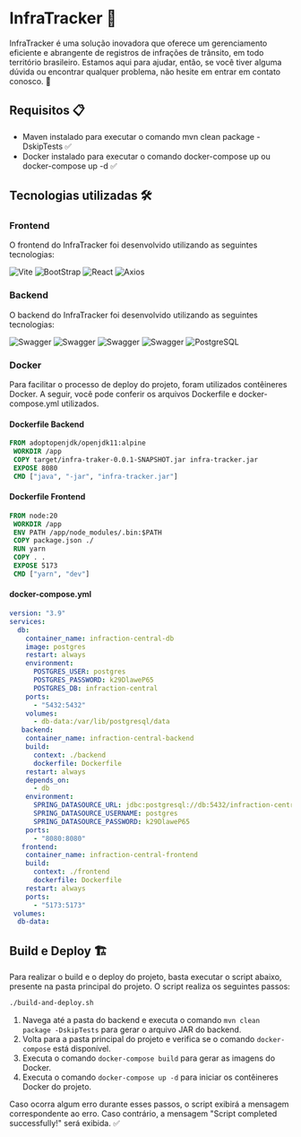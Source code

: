 # InfraTracker :traffic_light:

 InfraTracker é uma solução inovadora que oferece um gerenciamento eficiente e abrangente de registros de infrações de trânsito, em todo território brasileiro. Estamos aqui para ajudar, então, se você tiver alguma dúvida ou encontrar qualquer problema, não hesite em entrar em contato conosco. :wave:

## Requisitos 📋

- Maven instalado para executar o comando mvn clean package -DskipTests ✅
- Docker instalado para executar o comando docker-compose up ou docker-compose up -d ✅

## Tecnologias utilizadas 🛠️

### Frontend

 O frontend do InfraTracker foi desenvolvido utilizando as seguintes tecnologias:

<img src="https://img.shields.io/badge/-Vite-000?&logo=Vite" alt="Vite" />
<img src="https://img.shields.io/badge/-BootStrap-000?&logo=BootStrap" alt="BootStrap" />
<img src="https://img.shields.io/badge/-React-000?&logo=React" alt="React" />
<img src="https://img.shields.io/badge/-Axios-000?&logo=Axios" alt="Axios" />

### Backend

 O backend do InfraTracker foi desenvolvido utilizando as seguintes tecnologias:

<img src="https://img.shields.io/badge/-Java-000?&logo=Java8" alt="Swagger" />
<img src="https://img.shields.io/badge/-SpringBoot-000?&logo=SpringBoot" alt="Swagger" />
<img src="https://img.shields.io/badge/-Flyway-000?&logo=Flyway" alt="Swagger" />
<img src="https://img.shields.io/badge/-Swagger-000?&logo=Swagger" alt="Swagger" />
<img src="https://img.shields.io/badge/-PostgreSQL-000?&logo=PostgreSQL" alt="PostgreSQL" />

### Docker

 Para facilitar o processo de deploy do projeto, foram utilizados contêineres Docker. A seguir, você pode conferir os arquivos Dockerfile e docker-compose.yml utilizados.

#### Dockerfile Backend

```Dockerfile
FROM adoptopenjdk/openjdk11:alpine
 WORKDIR /app
 COPY target/infra-traker-0.0.1-SNAPSHOT.jar infra-tracker.jar
 EXPOSE 8080
 CMD ["java", "-jar", "infra-tracker.jar"]
```

#### Dockerfile Frontend

```Dockerfile
FROM node:20
 WORKDIR /app
 ENV PATH /app/node_modules/.bin:$PATH
 COPY package.json ./
 RUN yarn
 COPY . .
 EXPOSE 5173
 CMD ["yarn", "dev"]
```

#### docker-compose.yml

```yaml
version: "3.9"
services:
  db:
    container_name: infraction-central-db
    image: postgres
    restart: always
    environment:
      POSTGRES_USER: postgres
      POSTGRES_PASSWORD: k29DlaweP65
      POSTGRES_DB: infraction-central
    ports:
      - "5432:5432"
    volumes:
      - db-data:/var/lib/postgresql/data
   backend:
    container_name: infraction-central-backend
    build:
      context: ./backend
      dockerfile: Dockerfile
    restart: always
    depends_on:
      - db
    environment:
      SPRING_DATASOURCE_URL: jdbc:postgresql://db:5432/infraction-central
      SPRING_DATASOURCE_USERNAME: postgres
      SPRING_DATASOURCE_PASSWORD: k29DlaweP65
    ports:
      - "8080:8080"
   frontend:
    container_name: infraction-central-frontend
    build:
      context: ./frontend
      dockerfile: Dockerfile
    restart: always
    ports:
      - "5173:5173"
 volumes:
  db-data:
```

## Build e Deploy 🏗️

 Para realizar o build e o deploy do projeto, basta executar o script abaixo, presente na pasta principal do projeto. O script realiza os seguintes passos:

```bash
./build-and-deploy.sh
```

 1. Navega até a pasta do backend e executa o comando  `mvn clean package -DskipTests`  para gerar o arquivo JAR do backend.
 2. Volta para a pasta principal do projeto e verifica se o comando  `docker-compose`  está disponível.
 3. Executa o comando  `docker-compose build`  para gerar as imagens do Docker.
 4. Executa o comando  `docker-compose up -d`  para iniciar os contêineres Docker do projeto.

 Caso ocorra algum erro durante esses passos, o script exibirá a mensagem correspondente ao erro. Caso contrário, a mensagem "Script completed successfully!" será exibida. :white_check_mark:
